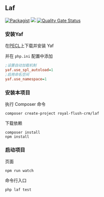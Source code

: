 ## Laf

[![Packagist](https://img.shields.io/packagist/v/royal-flush-crm/laf.svg)](https://packagist.org/packages/royal-flush-crm/laf)
[![](https://github.styleci.io/repos/187305195/shield?branch=master)](https://github.styleci.io/repos/187305195)
[![Quality Gate Status](https://sonarcloud.io/api/project_badges/measure?project=laf&metric=alert_status)](https://sonarcloud.io/dashboard?id=laf)

### 安装Yaf
在[PECL](https://pecl.php.net/package/yaf)上下载并安装 Yaf

并在 `php.ini` 配置中添加
```ini
;设置自动加载机制
yaf.use_spl_autoload=1
;启用命名空间
yaf.use_namespace=1
```

### 安装本项目
执行 Composer 命令
```
composer create-project royal-flush-crm/laf
```

下载依赖
```
composer install
npm install
```

### 启动项目
页面
```
npm run watch
```

命令行入口
```
php laf test
```
